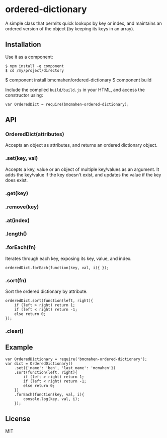 
# ordered-dictionary

 A simple class that permits quick lookups by key or index, and maintains an ordered version of the object (by keeping its keys in an array).

## Installation

Use it as a component:

	$ npm install -g component
	$ cd /my/project/directory
  $ component install bmcmahen/ordered-dictionary
  $ component build

Include the compiled `build/build.js` in your HTML, and access the constructor using:

	var OrderedDict = require(bmcmahen-ordered-dictionary);

## API

### OrderedDict(attributes)

Accepts an object as attributes, and returns an ordered dictionary object.

### .set(key, val)

Accepts a key, value or an object of multiple key/values as an argument. It adds the key/value if the key doesn't exist, and updates the value if the key does exist.

### .get(key)

### .remove(key)

### .at(index)

### .length()

### .forEach(fn)

Iterates through each key, exposing its key, value, and index.

	orderedDict.forEach(function(key, val, i){ });

### .sort(fn)

Sort the ordered dictionary by attribute.

	orderedDict.sort(function(left, right){
		if (left > right) return 1;
		if (left < right) return -1;
		else return 0;
	});

### .clear()

## Example

	var OrderedDictionary = require('bmcmahen-ordered-dictionary');
	var dict = OrderedDictionary()
		.set({'name': 'ben', 'last_name': 'mcmahen'})
		.sort(function(left, right){
			if (left > right) return 1;
			if (left < right) return -1;
			else return 0;
		})
		.forEach(function(key, val, i){
			console.log(key, val, i);
		});

## License

  MIT
